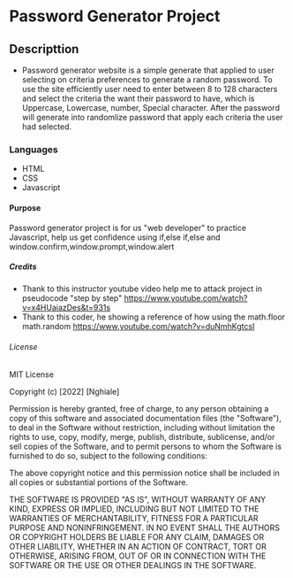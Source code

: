 # Password Generator Project

## Descripttion

- Password generator website is a simple generate that applied to user selecting on criteria preferences to generate a random password. To use the site efficiently user need to enter between 8 to 128 characters and select the criteria the want their password to have, which is Uppercase, Lowercase, number, Special character.
After the password will generate into randomlize password that apply each criteria the user had selected.


### Languages
  - HTML
  - CSS
  - Javascript

#### Purpose
Password generator project is for us "web developer" to practice Javascript, help us get confidence using if,else if,else and window.confirm,window.prompt,window.alert

##### Credits
  - Thank to this instructor youtube video help me to attack project in pseudocode "step by step"
    https://www.youtube.com/watch?v=x4HUaiazDes&t=931s
  - Thank to this coder, he showing a reference of how using the math.floor math.random
    https://www.youtube.com/watch?v=duNmhKgtcsI

###### License
MIT License

Copyright (c) [2022] [Nghiale]

Permission is hereby granted, free of charge, to any person obtaining a copy
of this software and associated documentation files (the "Software"), to deal
in the Software without restriction, including without limitation the rights
to use, copy, modify, merge, publish, distribute, sublicense, and/or sell
copies of the Software, and to permit persons to whom the Software is
furnished to do so, subject to the following conditions:

The above copyright notice and this permission notice shall be included in all
copies or substantial portions of the Software.

THE SOFTWARE IS PROVIDED "AS IS", WITHOUT WARRANTY OF ANY KIND, EXPRESS OR
IMPLIED, INCLUDING BUT NOT LIMITED TO THE WARRANTIES OF MERCHANTABILITY,
FITNESS FOR A PARTICULAR PURPOSE AND NONINFRINGEMENT. IN NO EVENT SHALL THE
AUTHORS OR COPYRIGHT HOLDERS BE LIABLE FOR ANY CLAIM, DAMAGES OR OTHER
LIABILITY, WHETHER IN AN ACTION OF CONTRACT, TORT OR OTHERWISE, ARISING FROM,
OUT OF OR IN CONNECTION WITH THE SOFTWARE OR THE USE OR OTHER DEALINGS IN THE
SOFTWARE.